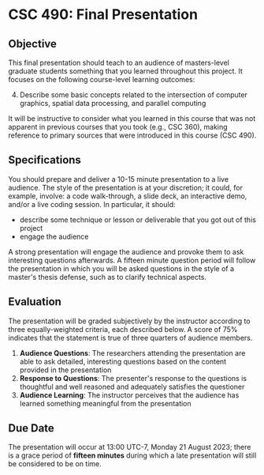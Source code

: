 # CSC 490: Final Presentation

## Objective

This final presentation should teach to an audience of masters-level graduate students something that you learned throughout this project. It focuses on the following course-level learning outcomes:

 4. Describe some basic concepts related to the intersection of computer graphics, spatial data processing, and parallel computing

It will be instructive to consider what you learned in this course that was not apparent in previous courses that you took (e.g., CSC 360), making reference to primary sources that were introduced in this course (CSC 490).


## Specifications

You should prepare and deliver a 10-15 minute presentation to a live audience. The style of the presentation is at your discretion; it could, for example, involve: a code walk-through, a slide deck, an interactive demo, and/or a live coding session. In particular, it should:

  * describe some technique or lesson or deliverable that you got out of this project
  * engage the audience

A strong presentation will engage the audience and provoke them to ask interesting questions afterwards. A fifteen minute question period will follow the presentation in which you will be asked questions in the style of a master's thesis defense, such as to clarify technical aspects.

## Evaluation

The presentation will be graded subjectively by the instructor according to three equally-weighted criteria, each described below. A score of 75% indicates that the statement is true of three quarters of audience members.

  1. **Audience Questions**: The researchers attending the presentation are able to ask detailed, interesting questions based on the content provided in the presentation
  2. **Response to Questions**: The presenter's response to the questions is thoughtful and well reasoned and adequately satisfies the questioner
  3. **Audience Learning**: The instructor perceives that the audience has learned something meaningful from the presentation

## Due Date

The presentation will occur at 13:00 UTC-7, Monday 21 August 2023; there is a grace period of **fifteen minutes** during which a late presentation will still be considered to be on time. 
